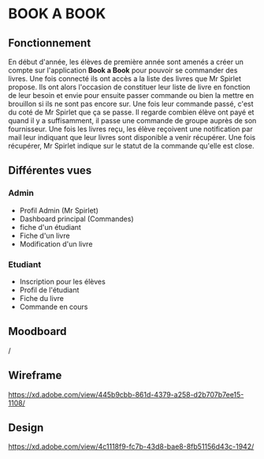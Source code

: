 # BOOK A BOOK 

## Fonctionnement
En début d'année, les élèves de première année sont amenés a créer un compte sur l'application **Book a Book** pour pouvoir se commander des livres. Une fois connecté ils ont accès a la liste des livres que Mr Spirlet propose. Ils ont alors l'occasion de constituer leur liste de livre en fonction de leur besoin et envie pour ensuite passer commande ou bien la mettre en brouillon si ils ne sont pas encore sur. Une fois leur commande passé, c'est du coté de Mr Spirlet que ça se passe. Il regarde combien élève ont payé et quand il y a suffisamment, il passe une commande de groupe auprès de son fournisseur. Une fois les livres reçu, les élève reçoivent une notification par mail leur indiquant que leur livres sont disponible a venir récupérer. Une fois récupérer, Mr Spirlet indique sur le statut de la commande qu'elle est close.

## Différentes vues

### Admin
- Profil Admin (Mr Spirlet)
- Dashboard principal (Commandes)
- fiche d'un étudiant
- Fiche d'un livre
- Modification d'un livre


### Etudiant
- Inscription pour les élèves
- Profil de l'étudiant
- Fiche du livre
- Commande en cours

## Moodboard

/

## Wireframe

https://xd.adobe.com/view/445b9cbb-861d-4379-a258-d2b707b7ee15-1108/


## Design

https://xd.adobe.com/view/4c1118f9-fc7b-43d8-bae8-8fb51156d43c-1942/